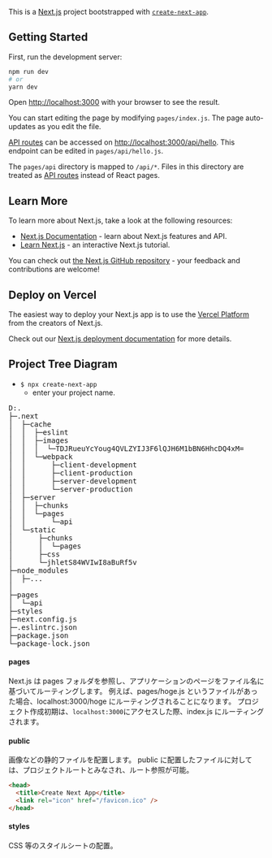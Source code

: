 This is a [Next.js](https://nextjs.org/) project bootstrapped with [`create-next-app`](https://github.com/vercel/next.js/tree/canary/packages/create-next-app).

## Getting Started

First, run the development server:

```bash
npm run dev
# or
yarn dev
```

Open [http://localhost:3000](http://localhost:3000) with your browser to see the result.

You can start editing the page by modifying `pages/index.js`. The page auto-updates as you edit the file.

[API routes](https://nextjs.org/docs/api-routes/introduction) can be accessed on [http://localhost:3000/api/hello](http://localhost:3000/api/hello). This endpoint can be edited in `pages/api/hello.js`.

The `pages/api` directory is mapped to `/api/*`. Files in this directory are treated as [API routes](https://nextjs.org/docs/api-routes/introduction) instead of React pages.

## Learn More

To learn more about Next.js, take a look at the following resources:

- [Next.js Documentation](https://nextjs.org/docs) - learn about Next.js features and API.
- [Learn Next.js](https://nextjs.org/learn) - an interactive Next.js tutorial.

You can check out [the Next.js GitHub repository](https://github.com/vercel/next.js/) - your feedback and contributions are welcome!

## Deploy on Vercel

The easiest way to deploy your Next.js app is to use the [Vercel Platform](https://vercel.com/new?utm_medium=default-template&filter=next.js&utm_source=create-next-app&utm_campaign=create-next-app-readme) from the creators of Next.js.

Check out our [Next.js deployment documentation](https://nextjs.org/docs/deployment) for more details.

## Project Tree Diagram

- `$ npx create-next-app`
  - enter your project name.

<pre>
D:.
├─.next
│  ├─cache
│  │  ├─eslint
│  │  ├─images
│  │  │  └─TDJRueuYcYoug4QVLZYIJ3F6lQJH6M1bBN6HhcDQ4xM=
│  │  └─webpack
│  │      ├─client-development
│  │      ├─client-production
│  │      ├─server-development
│  │      └─server-production
│  ├─server
│  │  ├─chunks
│  │  └─pages
│  │      └─api
│  └─static
│      ├─chunks
│      │  └─pages
│      ├─css
│      └─jhletS84WVIwI8aBuRf5v
├─node_modules
│  ├─...
│
├─pages
│  └─api
├─styles
├─next.config.js
├─.eslintrc.json
├─package.json
└─package-lock.json
</pre>

#### pages

Next.js は pages フォルダを参照し、アプリケーションのページをファイル名に基づいてルーティングします。
例えば、pages/hoge.js というファイルがあった場合、localhost:3000/hoge にルーティングされることになります。
プロジェクト作成初期は、`localhost:3000`にアクセスした際、index.js にルーティングされます。

#### public

画像などの静的ファイルを配置します。
public に配置したファイルに対しては、プロジェクトルートとみなされ、ルート参照が可能。

```html
<head>
  <title>Create Next App</title>
  <link rel="icon" href="/favicon.ico" />
</head>
```

#### styles

CSS 等のスタイルシートの配置。
